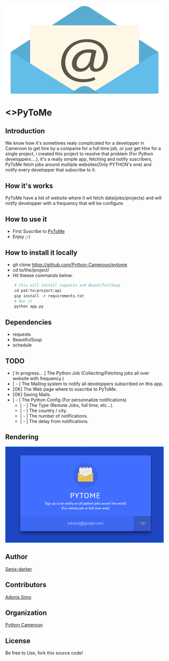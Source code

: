 <img src="assets/img/logo.jpg">

# <>PyToMe

## Introduction
   We know how it's sometimes realy complicated for a developper in Cameroon to get hire by a companie for a full time job, or just get Hire for a single project, i created this project to resolve that problem (For Python developpers....), it's a really simple app, fetching and notify suscribers, PyToMe fetch jobs around multiple websites(Only PYTHON's one) and notify every developper that subscribe to it.

## How it's works
PyToMe have a list of website where it wil fetch data(jobs/projects) and will notify developper with a frequency that will be configure.

## How to use it
- First Suscribe to [PyToMe](https://github.com/pytome)
- Enjoy ;-)

## How to install it locally
* git clone https://github.com/Python-Cameroun/pytome
* cd to/the/project/
* Hit theese commands below.
```python 
    # this will install requests and BeautifullSoup
    cd pat/to/project/api
    pip install -r requirements.txt
    # Run it
    python app.py
```
## Dependencies
* requests
* BeautifulSoup
* schedule

## TODO
- [ In progress... ] The Python Job (Collecting/Fetching jobs all over website with frequency.)
- [ - ] The Mailing system to notify all developpers subscribed on this app.
- [OK] The Web page where to suscribe to PyToMe.
- [OK] Saving Mails.
- [ - ] The Python Config (For personnalize notifications)
    - [ - ] The Type (Remote Jobs, full time, etc...).
    - [ - ] The country / city.
    - [ - ] The number of notifications.
    - [ - ] The delay from notifications.

## Rendering
<img src="assets/img/rendu.png" />

## Author
[Sanix-darker](https://github.com/sanix-darker)

## Contributors
[Adonis Simo](https://github.com/simo97)

## Organization
[Python Cameroon](https://github.com/python-cameroun)

## License
Be free to Use, fork this source code!
